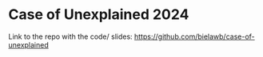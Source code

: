# Case of Unexplained 2024
Link to the repo with the code/ slides:
https://github.com/bielawb/case-of-unexplained
